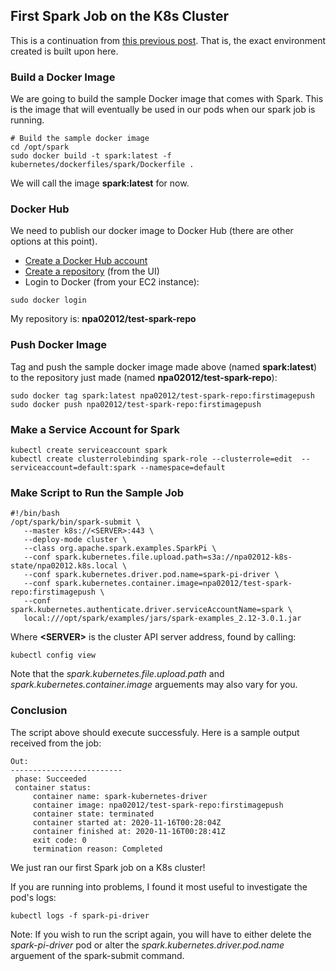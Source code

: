 ## First Spark Job on the K8s Cluster

This is a continuation from [this previous post](https://github.com/npa02012/blog_posts/tree/master/k8s_aws_setup). That is, the exact environment created is built upon here.

### Build a Docker Image

We are going to build the sample Docker image that comes with Spark. This is the image that will eventually be used in our pods when our spark job is running.

```
# Build the sample docker image
cd /opt/spark
sudo docker build -t spark:latest -f kubernetes/dockerfiles/spark/Dockerfile .
```

We will call the image **spark:latest** for now.

### Docker Hub

We need to publish our docker image to Docker Hub (there are other options at this point).

* [Create a Docker Hub account](https://hub.docker.com)
* [Create a repository](https://hub.docker.com/repositories) (from the UI)
* Login to Docker (from your EC2 instance):

```
sudo docker login
```

My repository is: **npa02012/test-spark-repo**

### Push Docker Image

Tag and push the sample docker image made above (named **spark:latest**) to the repository just made (named **npa02012/test-spark-repo**):


```
sudo docker tag spark:latest npa02012/test-spark-repo:firstimagepush
sudo docker push npa02012/test-spark-repo:firstimagepush
```

### Make a Service Account for Spark

```
kubectl create serviceaccount spark
kubectl create clusterrolebinding spark-role --clusterrole=edit  --serviceaccount=default:spark --namespace=default
```

### Make Script to Run the Sample Job
```
#!/bin/bash
/opt/spark/bin/spark-submit \
   --master k8s://<SERVER>:443 \
   --deploy-mode cluster \
   --class org.apache.spark.examples.SparkPi \
   --conf spark.kubernetes.file.upload.path=s3a://npa02012-k8s-state/npa02012.k8s.local \
   --conf spark.kubernetes.driver.pod.name=spark-pi-driver \
   --conf spark.kubernetes.container.image=npa02012/test-spark-repo:firstimagepush \
   --conf spark.kubernetes.authenticate.driver.serviceAccountName=spark \
   local:///opt/spark/examples/jars/spark-examples_2.12-3.0.1.jar
```

Where **\<SERVER\>** is the cluster API server address, found by calling:  

```
kubectl config view
```

Note that the *spark.kubernetes.file.upload.path* and *spark.kubernetes.container.image* arguements may also vary for you.

### Conclusion

The script above should execute successfuly. Here is a sample output received from the job:

```
Out:
-------------------------  
 phase: Succeeded
 container status: 
	 container name: spark-kubernetes-driver
	 container image: npa02012/test-spark-repo:firstimagepush
	 container state: terminated
	 container started at: 2020-11-16T00:28:04Z
	 container finished at: 2020-11-16T00:28:41Z
	 exit code: 0
	 termination reason: Completed
```

We just ran our first Spark job on a K8s cluster!  

If you are running into problems, I found it most useful to investigate the pod's logs:  

```
kubectl logs -f spark-pi-driver
```

Note: If you wish to run the script again, you will have to either delete the *spark-pi-driver* pod or alter the *spark.kubernetes.driver.pod.name* arguement of the spark-submit command.

